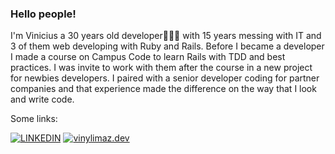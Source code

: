 ### Hello people!

I'm Vinicius a 30 years old developer👨🏽‍💻 with 15 years messing with IT and 3 of them web developing with Ruby and Rails.
Before I became a developer I made a course on Campus Code to learn Rails with TDD and best practices.
I was invite to work with them after the course in a new project for newbies developers.
I paired with a senior developer coding for partner companies and that experience made the difference on the way that I look and write code.

Some links:

[![LINKEDIN](https://img.shields.io/badge/Linkedin-black?style=for-the-badge&logo=linkedin)](https://www.linkedin.com/in/vinylimaz)  [![vinylimaz.dev](https://img.shields.io/badge/VinyLimaZ-site%2Fblog-brightgreen)](https://vinylimaz.dev)

